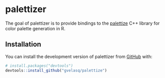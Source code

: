 
<!-- README.md is generated from README.Rmd. Please edit that file -->

# palettizer

<!-- badges: start -->
<!-- badges: end -->

The goal of palettizer is to provide bindings to the
[palettize](https://github.com/gvlsq/palettize) C++ library for color
palette generation in R.

## Installation

You can install the development version of palettizer from
[GitHub](https://github.com/) with:

``` r
# install.packages("devtools")
devtools::install_github("gvelasq/palettize")
```
